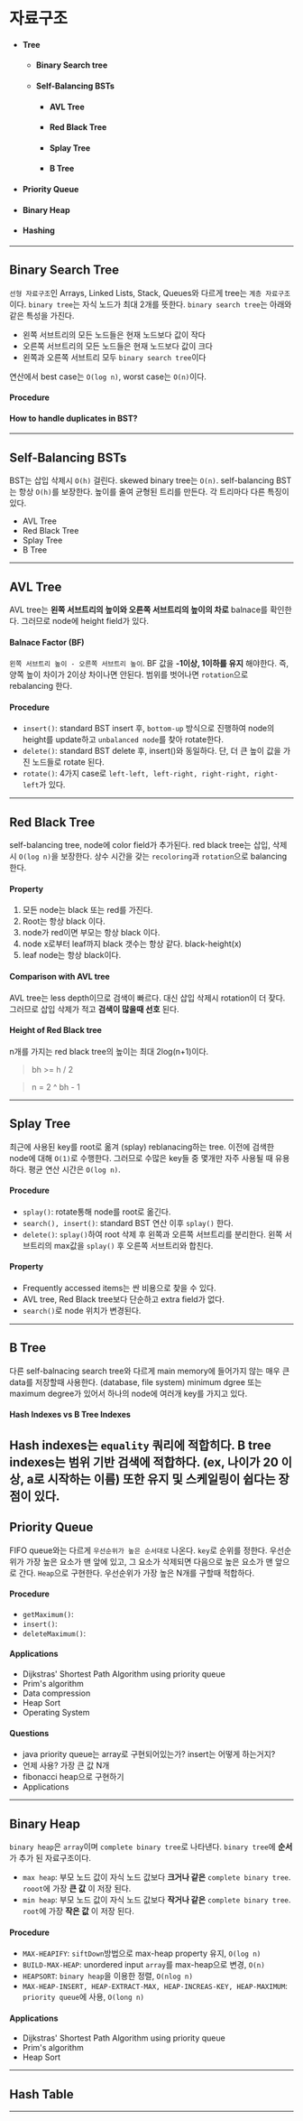 # 자료구조
* #### Tree
  * #### Binary Search tree
  * #### Self-Balancing BSTs
    * #### AVL Tree
    * #### Red Black Tree
    * #### Splay Tree
    * #### B Tree

* #### Priority Queue
* #### Binary Heap
* #### Hashing
----
## Binary Search Tree
`선형 자료구조`인 Arrays, Linked Lists, Stack, Queues와  다르게 tree는 `계층 자료구조`이다. `binary tree`는 자식 노드가 최대 2개를 뜻한다. `binary search tree`는 아래와 같은 특성을 가진다.

* 왼쪽 서브트리의 모든 노드들은 현재 노드보다 값이 작다
* 오른쪽 서브트리의 모든 노드들은 현재 노드보다 값이 크다
* 왼쪽과 오른쪽 서브트리 모두 `binary search tree`이다

연산에서 best case는 `O(log n)`, worst case는 `O(n)`이다.

#### Procedure

#### How to handle duplicates in BST?

---
## Self-Balancing BSTs
BST는 삽입 삭제시 `O(h)` 걸린다. skewed binary tree는 `O(n)`. self-balancing BST는 항상 `O(h)`를 보장한다. 높이를 줄여 균형된 트리를 만든다.
각 트리마다 다른 특징이 있다.

* AVL Tree
* Red Black Tree
* Splay Tree
* B Tree
---

## AVL Tree
AVL tree는 __왼쪽 서브트리의 높이와 오른쪽 서브트리의 높이의 차로__ balnace를 확인한다. 그러므로 node에 height field가 있다.

#### Balnace Factor (BF)
`왼쪽 서브트리 높이 - 오른쪽 서브트리 높이`. BF 값을 __-1이상, 1이하를 유지__ 해야한다. 즉, 양쪽 높이 차이가 2이상 차이나면 안된다. 범위를 벗어나면 `rotation`으로 rebalancing 한다.

#### Procedure
* `insert()`: standard BST insert 후, `bottom-up` 방식으로 진행하여 node의 height를 update하고 `unbalanced node`를 찾아 rotate한다.
* `delete()`: standard BST delete 후, insert()와 동일하다. 단, 더 큰 높이 값을 가진 노드들로 rotate 된다.
* `rotate()`: 4가지 case로 `left-left, left-right, right-right, right-left`가 있다.
---

## Red Black Tree
self-balancing tree, node에 color field가 추가된다.
red black tree는 삽입, 삭제시 `O(log n)`을 보장한다. 상수 시간을 갖는 `recoloring`과 `rotation`으로 balancing 한다.

#### Property
1. 모든 node는 black 또는 red를 가진다.
2. Root는 항상 black 이다.
3. node가 red이면 부모는 항상 black 이다.
4. node x로부터 leaf까지 black 갯수는 항상 같다. black-height(x)
5. leaf node는 항상 black이다.

#### Comparison with AVL tree
AVL tree는 less depth이므로 검색이 빠르다. 대신 삽입 삭제시 rotation이 더 잦다. 그러므로 삽입 삭제가 적고 __검색이 많을때 선호__ 된다.

#### Height of Red Black tree
n개를 가지는 red black tree의 높이는 최대 2log(n+1)이다.
>bh >= h / 2

> n = 2 ^ bh - 1

---

## Splay Tree
최근에 사용된 key를 root로 옮겨 (splay) reblanacing하는 tree. 이전에 검색한 node에 대해 `O(1)`로 수행한다. 그러므로 수많은 key들 중 몇개만 자주 사용될 때 유용하다. 평균 연산 시간은 `O(log n)`.

#### Procedure
* `splay()`: rotate통해 node를 root로 옮긴다.
* `search(), insert()`: standard BST 연산 이후 `splay()` 한다.
* `delete()`: `splay()`하여 root 삭제 후 왼쪽과 오른쪽 서브트리를 분리한다. 왼쪽 서브트리의 max값을 `splay()` 후 오른쪽 서브트리와 합친다.  

#### Property
* Frequently accessed items는 싼 비용으로 찾을 수 있다.
* AVL tree, Red Black tree보다 단순하고 extra field가 없다.
* `search()`로 node 위치가 변경된다.
---

## B Tree
다른 self-balnacing search tree와 다르게 main memory에 들어가지 않는 매우 큰 data를 저장할때 사용한다. (database, file system) minimum dgree 또는 maximum degree가 있어서 하나의 node에 여러개 key를 가지고 있다.

#### Hash Indexes vs B Tree Indexes
Hash indexes는 `equality` 쿼리에 적합히다. B tree indexes는 범위 기반 검색에 적합하다. (ex, 나이가 20 이상, a로 시작하는 이름) 또한 유지 및 스케일링이 쉽다는 장점이 있다.
---

## Priority Queue
FIFO queue와는 다르게 `우선순위가 높은 순서대로` 나온다. `key`로 순위를 정한다. 우선순위가 가장 높은 요소가 맨 앞에 있고, 그 요소가 삭제되면 다음으로 높은 요소가 맨 앞으로 간다. `Heap`으로 구현한다. 우선순위가 가장 높은 N개를 구할때 적합하다.

#### Procedure
 * `getMaximum()`:
 * `insert()`:
 * `deleteMaximum()`:

#### Applications
* Dijkstras' Shortest Path Algorithm using priority queue
* Prim's algorithm
* Data compression
* Heap Sort
* Operating System

#### Questions
* java priority queue는 array로 구현되어있는가? insert는 어떻게 하는거지?
* 언제 사용? 가장 큰 값 N개
* fibonacci heap으로 구현하기
* Applications
---

## Binary Heap
`binary heap`은 `array`이며 `complete binary tree`로 나타낸다. `binary tree`에 __순서__ 가 추가 된 자료구조이다.
 * `max heap`: 부모 노드 값이 자식 노드 값보다 __크거나 같은__ `complete binary tree`. `rooot`에 가장 **큰 값** 이 저장 된다.
 * `min heap`: 부모 노드 값이 자식 노드 값보다 __작거나 같은__ `complete binary tree`. `root`에 가장 **작은 값** 이 저장 된다.

#### Procedure
* `MAX-HEAPIFY`: `siftDown`방법으로 max-heap property 유지, `O(log n)`
* `BUILD-MAX-HEAP`: unordered input `array`를 max-heap으로 변경, `O(n)`
* `HEAPSORT`: `binary heap`을 이용한 정렬, `O(nlog n)`
* `MAX-HEAP-INSERT, HEAP-EXTRACT-MAX, HEAP-INCREAS-KEY, HEAP-MAXIMUM`: `priority queue`에 사용, `O(long n)`

#### Applications
* Dijkstras' Shortest Path Algorithm using priority queue
* Prim's algorithm
* Heap Sort
---

## Hash Table
---
